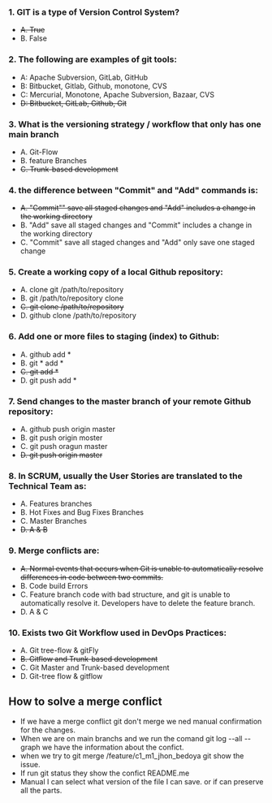 ### 1. GIT is a type of Version Control System?
- <del>A. True </del> <br>
- B. False <br>

### 2. The following are examples of git tools:
- A: Apache Subversion, GitLab, GitHub <br>
- B: Bitbucket, Gitlab, Github, monotone, CVS <br>
- C: Mercurial, Monotone, Apache Subversion, Bazaar, CVS <br>
- <del>D: Bitbucket, GitLab, Github, Git <br></del>

### 3. What is the versioning strategy / workflow that only has one main branch
- A. Git-Flow
- B. feature Branches
- <del>C. Trunk-based development </del>

### 4. the difference between "Commit" and "Add" commands is:
- <del>A. "Commit"" save all staged changes and "Add" includes a change in the working directory</del>
- B. "Add" save all staged changes and "Commit" includes a change in the working directory
- C. "Commit" save all staged changes and "Add" only save one staged change

### 5. Create a working copy of a local Github repository:
- A. clone git /path/to/repository
- B. git /path/to/repository clone 
- <del>C. git clone /path/to/repository </del>
- D. github clone /path/to/repository 

### 6. Add one or more files to staging (index) to Github:
- A. github add *
- B. git * add * 
- <del>C. git add * </del>
- D. git push add * 

### 7. Send changes to the master branch of your remote  Github repository:
- A. github push origin master
- B. git push origin moster
- C. git push oragun master
- <del>D. git push origin master</del>

### 8. In SCRUM, usually the User Stories are translated to the Technical Team as:
- A. Features branches
- B. Hot Fixes and Bug Fixes Branches
- C. Master Branches
- <del>D. A & B</del>

### 9. Merge conflicts are:
- <del>A. Normal events that occurs when Git is unable to automatically resolve differences in code between two commits.</del>
- B. Code build Errors
- C. Feature branch code with bad structure, and git is unable to automatically resolve it. Developers have to delete the feature branch.
- D. A & C

### 10. Exists two Git Workflow used in DevOps Practices:
- A. Git tree-flow & gitFly
- <del>B. Gitflow and Trunk-based development </del>
- C. Git Master and Trunk-based development 
- D. Git-tree flow & gitflow 


## How to solve a merge conflict

- If we have a merge conflict git don't merge we ned manual confirmation for the changes.
- When we are on main branchs and we run the comand git log --all --graph we have the information about the confict.
- when we try to git merge /feature/c1_m1_jhon_bedoya git show the issue.
- If run git status they show the confict README.me
- Manual I can select what version of the file I can save. or if can preserve all the parts.